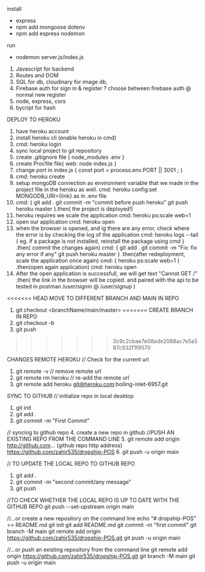 install
- express
- npm add mongoose dotenv
- npm add express nodemon

run
- nodemon server.js/index.js



1. Javascript for backend
2. Routes and DOM 
3. SQL for db, cloudinary for image db, 
4. Firebase auth for sign in & register ? 
choose between firebase auth @ normal new register
5. node, express, cors
6. bycript for hash


DEPLOY TO HEROKU
1. have heroku account
2. install heroku cli (enable heroku in cmd)
3. cmd: heroku login
4. sync local project to git repository
5. create .gitignore file {
    node_modules
    .env
}
6. create Procfile file{
    web: node index.js
}
7. change port in index.js {
    const port = process.env.PORT || 3001 ;
}
8. cmd: heroku create
9. setup mongoDB connection as environment variable
that we made in the project file in the heroku as well.
cmd: heroku config:set MONGODB_URI={link} as in .env file
10. cmd: {
    git add .
    git commit -m "commit before push heroku"
    git push heroku master
}.then( the project is deployed!)
11. heroku requires we scale the application
cmd: heroku ps:scale web=1
12. open our application
cmd: heroku open
13. when the browser is opened, and ig there are any error,
check where the error is by checking the log of the application
cmd: heroku logs --tail
{
    eg. if a package is not installed, reinstall the package using cmd
}
.then( commit the changes again)
cmd: {
    git add .
    git commit -m "Fix: fix any error if any"
    git push heroku master
}
.then(after redeployment, scale the application once again)
cmd: {
    heroku ps:scale web=1
}
.then(open again application)
cmd: heroku open
14. After the open application is successfull,
we will get text "Cannot GET /"
.then(
    the link in the browser will be copied.
    and paired with the api to be tested in postman
    <heroku application link>/user/signin @ 
    <heroku application link>/user/signup
)

<<<<<<< HEAD
MOVE TO DIFFERENT BRANCH AND MAIN IN REPO
1. git checkout <branchName/main/master>
=======
CREATE BRANCH IN REPO
1. git checkout -b <branchName>
2. git push <branchName>

>>>>>>> 3c9c2cbae7e08ade2088ac7e5a587c932f1f9570


CHANGES REMOTE HEROKU
// Check for the current url 
1. git remote -v
// remove remote url
2. git remote rm heroku
// re-add the remote url
3. git remote add heroku git@heroku.com:boiling-inlet-6957.git



SYNC TO GITHUB
// initialize repo in local desktop
1. git init
2. git add .
3. git commit -m "First Commit"

// syncing to github repo
4. create a new repo in github
//PUSH AN EXISTING REPO FROM THE COMMAND LINE
5. git remote add origin http://github.com... (github repo http address)
https://github.com/zahir535/dropship-POS
6. git push -u origin main

// TO UPDATE THE LOCAL REPO TO GITHUB REPO
1. git add .
2. git commit -m "second commit/any message"
3. git push

//TO CHECK WHETHER THE LOCAL REPO IS UP TO DATE WITH THE GITHUB REPO
git push --set-upstream origin main

//…or create a new repository on the command line
echo "# dropship-POS" >> README.md
git init
git add README.md
git commit -m "first commit"
git branch -M main
git remote add origin https://github.com/zahir535/dropship-POS.git
git push -u origin main

//…or push an existing repository from the command line
git remote add origin https://github.com/zahir535/dropship-POS.git
git branch -M main
git push -u origin main